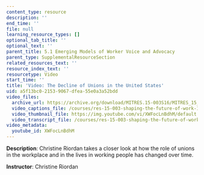 ```yaml
---
content_type: resource
description: ''
end_time: ''
file: null
learning_resource_types: []
optional_tab_title: ''
optional_text: ''
parent_title: 5.1 Emerging Models of Worker Voice and Advocacy
parent_type: SupplementalResourceSection
related_resources_text: ''
resource_index_text: ''
resourcetype: Video
start_time: ''
title: 'Video: The Decline of Unions in the United States'
uid: a5f13bc0-2153-9067-dfea-55e0a3a52bdd
video_files:
  archive_url: https://archive.org/download/MITRES.15-003S16/MITRES_15_003S16_5-1-2_360p.mp4
  video_captions_file: /courses/res-15-003-shaping-the-future-of-work-15-662x-spring-2016/df9ac8a6c38e5954b12ffd241a688919_XWFocLnBdhM.vtt
  video_thumbnail_file: https://img.youtube.com/vi/XWFocLnBdhM/default.jpg
  video_transcript_file: /courses/res-15-003-shaping-the-future-of-work-15-662x-spring-2016/6340ab4212c77c20a8ee1be9a78aa7c7_XWFocLnBdhM.pdf
video_metadata:
  youtube_id: XWFocLnBdhM
---
```


**Description**: Christine Riordan takes a closer look at how the role of unions in the workplace and in the lives in working people has changed over time.

**Instructor**: Christine Riordan